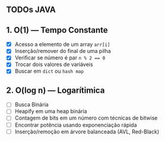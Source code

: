 ## TODOs JAVA

## 1. O(1) — Tempo Constante

- [X] Acesso a elemento de um array `arr[i]`
- [X] Inserção/remover do final de uma pilha
- [X] Verificar se número é par `n % 2 == 0` 
- [X] Trocar dois valores de variáveis
- [X] Buscar em `dict` ou `hash map`

## 2. O(log n) — Logarítimica

- [ ] Busca Binária	
- [ ] Heapify em uma heap binária
- [ ] Contagem de bits em um número com técnicas de bitwise
- [ ] Encontrar potência usando exponenciação rápida
- [ ] Inserção/remoção em árvore balanceada (AVL, Red-Black)	